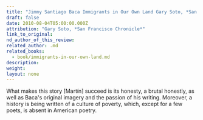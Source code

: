 ```yaml
---
title: "Jimmy Santiago Baca Immigrants in Our Own Land Gary Soto, *San Francisco Chronicle*"
draft: false
date: 2010-08-04T05:00:00.000Z
attribution: "Gary Soto, *San Francisco Chronicle*"
link_to_original:
nd_author_of_this_review:
related_author: .md
related_books:
  - book/immigrants-in-our-own-land.md
description:
weight:
layout: none
---
```

What makes this story [Martín] succeed is its honesty, a brutal honestly, as well as Baca's original imagery and the passion of his writing. Moreover, a history is being written of a culture of poverty, which, except for a few poets, is absent in American poetry.

